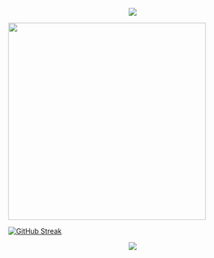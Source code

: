 <p align="center">
<img src="https://capsule-render.vercel.app/api?type=waving&color=timeGradient&height=300&&section=header&text={HI! Welcome To My Github}&fontSize=90&fontAlign=50&fontAlignY=30&desc={I am GENCO}&descAlign=50&descSize=30&descAlignY=60&animation=twinkling" />
</p>






<img align="center" width="400" src="https://github-readme-stats.vercel.app/api?username={loveforever330}&theme=transparent&include_all_commits=true&show_icons=true&hide_border=true" />


<a href="https://git.io/streak-stats"><img src="https://streak-stats.demolab.com?user=loveforever330" alt="GitHub Streak" /></a>



<p align="center">
<img src="https://capsule-render.vercel.app/api?type=waving&color=timeGradient&height=300&&section=footer&text={THE END}&fontSize=90&fontAlign=50&fontAlignY=70&desc={Done is Better Than Perfect!}&descAlign=50&descSize=30&descAlignY=40&animation=twinkling" />
</p>